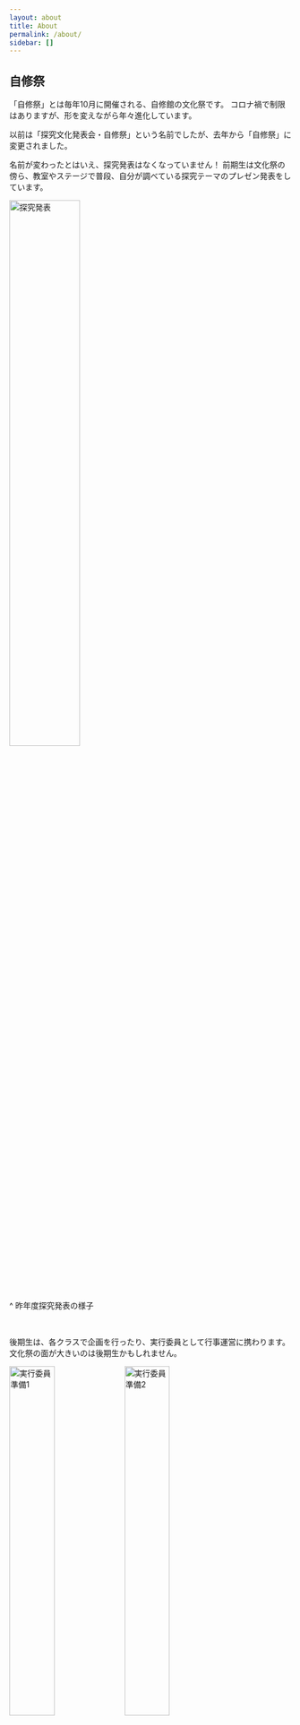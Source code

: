 ```yaml
---
layout: about
title: About
permalink: /about/
sidebar: []
---
```


## 自修祭

「自修祭」とは毎年10月に開催される、自修館の文化祭です。
コロナ禍で制限はありますが、形を変えながら年々進化しています。

以前は「探究文化発表会・自修祭」という名前でしたが、去年から「自修祭」に変更されました。

名前が変わったとはいえ、探究発表はなくなっていません！
前期生は文化祭の傍ら、教室やステージで普段、自分が調べている探究テーマのプレゼン発表をしています。

<img src="https://jsfes.github.io/img/about/seminar.jpg" alt="探究発表" width="50%" style="display: inline;">

^ 昨年度探究発表の様子

<br>

後期生は、各クラスで企画を行ったり、実行委員として行事運営に携わります。文化祭の面が大きいのは後期生かもしれません。

<img src="https://jsfes.github.io/img/about/baloon.jpg" alt="実行委員準備1" width="40%" style="display: inline;">
<img src="https://jsfes.github.io/img/about/stair.JPG" alt="実行委員準備2" width="40%" style="display: inline;">

^ 昨年度自修祭準備の様子

<img src="https://jsfes.github.io/img/about/class.JPG" alt="クラス企画準備" width="50%" style="display: inline;">

^ 昨年度クラス企画準備の様子

<br>

また、ステージではダンス部や器楽部などの部活動、事前に募集した有志や探究を極めた精鋭たちの発表があります。

<img src="https://jsfes.github.io/img/about/stage.JPG" alt="ステージ企画" width="50%" style="display: inline;">

^ 昨年度ESS部ステージ企画の様子

以上が自修祭の大まかな内容です。
今年はどのような自修祭が行われるのか楽しみです！

